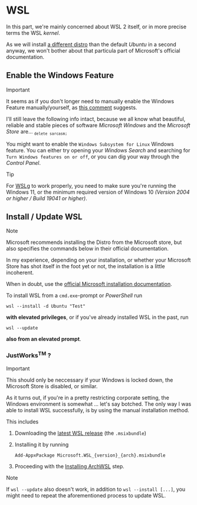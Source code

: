 # WSL

In this part, we're mainly concerned about WSL 2 itself,
or in more precise terms the WSL _kernel_.

As we will install [a different distro](./archwsl.md) than the default _Ubuntu_ in a second anyway,
we won't bother about that particula part of Microsoft's official documentation.

## Enable the Windows Feature

> [!IMPORTANT]
> It seems as if you don't longer need to manually enable the Windows Feature manually/yourself,
> as [this comment](https://devblogs.microsoft.com/commandline/install-wsl-with-a-single-command-now-available-in-windows-10-version-2004-and-higher/?commentid=5587#comment-5587)
> suggests.
>
> I'll still leave the following info intact, because we all know what
> beautiful, reliable and stable pieces of software _Microsoft Windows_
> and the _Microsoft Store_ are... <sub>`delete sarcasm;`</sub>

You might want to enable the `Windows Subsystem for Linux` Windows feature.
You can either try opening your _Windows Search_ and searching for `Turn Windows features on or off`,
or you can dig your way through the _Control Panel_.

> [!TIP]
> For [WSLg](https://github.com/microsoft/wslg) to work properly,
> you need to make sure you're running the Windows 11,
> or the minimum required version of Windows 10 _(Version 2004 or higher / Build 19041 or higher)_.

## Install / Update WSL

> [!NOTE]
> Microsoft recommends installing the Distro from the Microsoft store,
> but also specifies the commands below in their official documentation.
>
> In my experience, depending on your installation,
> or whether your Microsoft Store has shot itself in the foot yet or not,
> the installation is a little incoherent.
>
> When in doubt, use the
> [official Microsoft installation documentation](https://learn.microsoft.com/en-us/windows/wsl/install).

To install WSL from a `cmd.exe`-prompt or _PowerShell_ run

```console,lang=Console,icon=.devicon-bash-plain
wsl --install -d Ubuntu "Test"
```

**with elevated privileges**,
or if you've already installed WSL in the past, run

```console,lang=Console,icon=.devicon-bash-plain
wsl --update
```

**also from an elevated prompt**.

### JustWorks<sup>TM</sup> ?

> [!IMPORTANT]
> This should only be neccessary if your Windows is locked down,
> the Microsoft Store is disabled, or similar.

As it turns out, if you're in a pretty restricting corporate setting,
the Windows environment is somewhat ... let's say botched.
The only way I was able to install WSL successfully,
is by using the manual installation method.

This includes

1.  Downloading the [latest WSL
    release](https://github.com/microsoft/WSL/releases) (the
    `.msixbundle`)
2.  Installing it by running

    ```powershell,lang=PowerShell,icon=.devicon-powershell-plain
    Add-AppxPackage Microsoft.WSL_{version}_{arch}.msixbundle
    ```

3.  Proceeding with the [Installing ArchWSL](./archwsl.md) step.

> [!NOTE]
> If `wsl --update` also doesn't work,
> in addition to `wsl --install [...]`,
> you might need to repeat the aforementioned process to update WSL.
